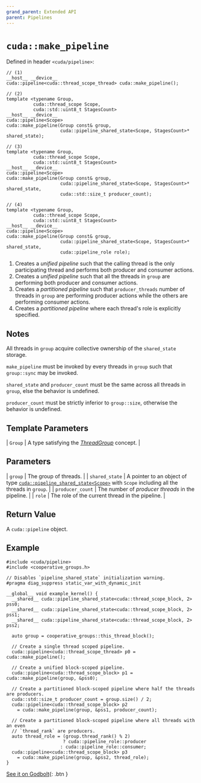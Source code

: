 ```yaml
---
grand_parent: Extended API
parent: Pipelines
---
```


# `cuda::make_pipeline`

Defined in header `<cuda/pipeline>`:

```cuda
// (1)
__host__ __device__
cuda::pipeline<cuda::thread_scope_thread> cuda::make_pipeline();

// (2)
template <typename Group,
          cuda::thread_scope Scope,
          cuda::std::uint8_t StagesCount>
__host__ __device__
cuda::pipeline<Scope>
cuda::make_pipeline(Group const& group,
                    cuda::pipeline_shared_state<Scope, StagesCount>* shared_state);

// (3)
template <typename Group,
          cuda::thread_scope Scope,
          cuda::std::uint8_t StagesCount>
__host__ __device__
cuda::pipeline<Scope>
cuda::make_pipeline(Group const& group,
                    cuda::pipeline_shared_state<Scope, StagesCount>* shared_state,
                    cuda::std::size_t producer_count);

// (4)
template <typename Group,
          cuda::thread_scope Scope,
          cuda::std::uint8_t StagesCount>
__host__ __device__
cuda::pipeline<Scope>
cuda::make_pipeline(Group const& group,
                    cuda::pipeline_shared_state<Scope, StagesCount>* shared_state,
                    cuda::pipeline_role role);
```

1. Creates a _unified pipeline_ such that the calling thread is the only
   participating thread and performs both producer and consumer actions.
2. Creates a _unified pipeline_ such that all the threads in `group` are
   performing both producer and consumer actions.
3. Creates a _partitioned pipeline_ such that `producer_threads` number of threads
   in `group` are performing producer actions while the others are performing
   consumer actions.
4. Creates a _partitioned pipeline_ where each thread's role is explicitly
   specified.

## Notes

All threads in `group` acquire collective ownership of the `shared_state`
  storage.

`make_pipeline` must be invoked by every threads in `group` such that
  `group::sync` may be invoked.

`shared_state` and `producer_count` must be the same across all threads in
  `group`, else the behavior is undefined.

`producer_count` must be strictly inferior to `group::size`, otherwise the
  behavior is undefined.

## Template Parameters

| `Group` | A type satisfying the [_ThreadGroup_] concept. |

## Parameters

| `group`          | The group of threads.                                                                                                    |
| `shared_state`   | A pointer to an object of type [`cuda::pipeline_shared_state<Scope>`] with `Scope` including all the threads in `group`. |
| `producer_count` | The number of _producer threads_ in the pipeline.                                                                        |
| `role`           | The role of the current thread in the pipeline.                                                                          |

## Return Value

A `cuda::pipeline` object.

## Example

```cuda
#include <cuda/pipeline>
#include <cooperative_groups.h>

// Disables `pipeline_shared_state` initialization warning.
#pragma diag_suppress static_var_with_dynamic_init

__global__ void example_kernel() {
  __shared__ cuda::pipeline_shared_state<cuda::thread_scope_block, 2> pss0;
  __shared__ cuda::pipeline_shared_state<cuda::thread_scope_block, 2> pss1;
  __shared__ cuda::pipeline_shared_state<cuda::thread_scope_block, 2> pss2;

  auto group = cooperative_groups::this_thread_block();

  // Create a single thread scoped pipeline.
  cuda::pipeline<cuda::thread_scope_thread> p0 = cuda::make_pipeline();

  // Create a unified block-scoped pipeline.
  cuda::pipeline<cuda::thread_scope_block> p1 = cuda::make_pipeline(group, &pss0);

  // Create a partitioned block-scoped pipeline where half the threads are producers.
  cuda::std::size_t producer_count = group.size() / 2;
  cuda::pipeline<cuda::thread_scope_block> p2
    = cuda::make_pipeline(group, &pss1, producer_count);

  // Create a partitioned block-scoped pipeline where all threads with an even
  // `thread_rank` are producers.
  auto thread_role = (group.thread_rank() % 2)
                     ? cuda::pipeline_role::producer
                    : cuda::pipeline_role::consumer;
  cuda::pipeline<cuda::thread_scope_block> p3
    = cuda::make_pipeline(group, &pss2, thread_role);
}
```

[See it on Godbolt](https://godbolt.org/z/M3rYqa){: .btn }


[_ThreadGroup_]: ../thread_groups.md

[`cuda::pipeline_shared_state<Scope>`]: ./pipeline_shared_state.md

